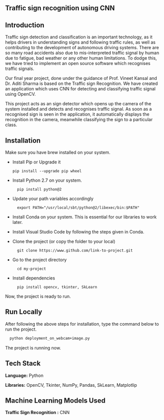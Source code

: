 

## Traffic sign recognition using CNN


 

## Introduction

Traffic sign detection and classification is an important technology, as it helps drivers in
understanding signs and following traffic rules, as well as contributing to the development of
autonomous driving systems. There are so many road accidents also due to mis-interpreted traffic signal by
human due to fatigue, bad weather or any other human limitations. To dodge this, we have tried to
implement an open source software which recognises traffic signals. 

Our final year project, done under the guidance of Prof. Vineet Kansal and 
Dr. Aditi Sharma is based on the Traffic sign Recognition. 
We have created an application which uses CNN for detecting and classifying traffic signal using OpenCV.

This project acts as an sign detector which opens up the camera of the system installed 
and detects and recognises traffic signal. As soon as a recognised 
sign is seen in the application, it automatically displays the recognition in the camera,
meanwhile classifying the sign to a particular class.
 
 
## Installation

Make sure you have brew installed on your system.

- Install Pip or Upgrade it
  
   ```
   pip install --upgrade pip wheel
   ```
   
- Install Python 2.7 on your system.

    ```
      pip install python@2
    ```

- Update your path variables accordingly

    ```
      export PATH="/usr/local/sbt/python@2/libexec/bin:$PATH"
    ```

- Install Conda on your system. This is essential for our libraries to work later.

- Install Visual Studio Code by following the steps given in Conda.

- Clone the project (or copy the folder to your local)

    ``` 
      git clone https://www.github.com/link-to-project.git
    ```

- Go to the project directory

    ```
      cd my-project
    ```

- Install dependencies

    ```
      pip install opencv, tkinter, SkLearn
    ```

Now, the project is ready to run.

## Run Locally

After following the above steps for installation, type the command below to run the project.

  ```bash
    python deployment_on_webcam+image.py
  ```
  
The project is running now.


## Tech Stack

**Language:** Python

**Libraries:** OpenCV, Tkinter, NumPy, Pandas, SkLearn, Matplotlip

## Machine Learning Models Used

**Traffic Sign Recognition :**  CNN




